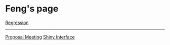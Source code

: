 # Feng's page 
[Regression](http://rnorm.me/regression.html)	
 

---
[Proposal Meeting](http://rnorm.me/slides.html)	
[Shiny Interface](https://fengji.shinyapps.io/thesis/)
